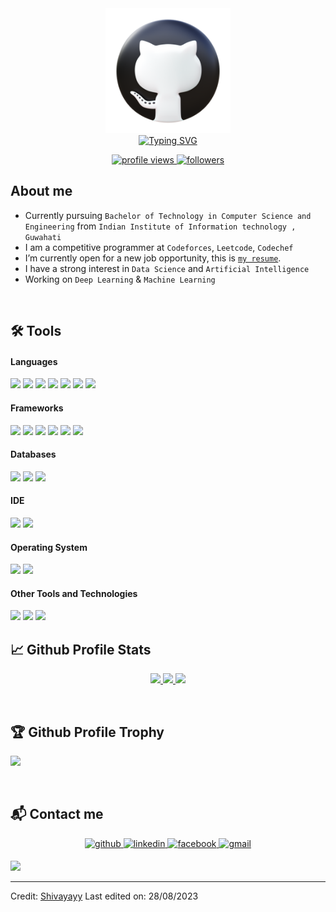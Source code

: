 <div align=center>
    <img src="https://raw.githubusercontent.com/hungpham3112/hungpham3112/main/assets/github.png" alt="github 3d icon" height="200">
</div>

<div align=center>
   <a href="https://git.io/typing-svg"><img src="https://readme-typing-svg.herokuapp.com?font=Fira+Code&pause=102&random=false&width=435&lines=Hi+%2C+I+am+Shivam+Kumar+Dwivedi;Backend+Developer;Data+Science+Enthusiast;Open+Source+Enthusiast" alt="Typing SVG" /></a>
</div>   

<p align="center">
	<a href="https://github.com/Shivayayy">
		<img src="https://komarev.com/ghpvc/?username=Shivayayy2&label=Profile%20views&color=0e75b6&style=flat" alt="profile views"/>
	</a>
	<a href="https://github.com/Shivayayy">
		<img src="https://img.shields.io/github/followers/Shivayayy?label=Followers" alt="followers"/>
	</a>
</p>

##  About me

- Currently pursuing `Bachelor of Technology in Computer Science and Engineering` from `Indian Institute of Information technology , Guwahati`
- I am a competitive programmer at `Codeforces`, `Leetcode`, `Codechef`
-  I’m currently open for a new job opportunity, this is [`my resume`](http://lnkiy.in/z2wwI).
-  I have a strong interest in `Data Science` and `Artificial Intelligence`
-  Working on `Deep Learning` & `Machine Learning`


<br/>

## 🛠️ Tools

<h4> Languages </h4>
<span> 
  <img src="https://img.shields.io/badge/HTML5-E34F26?style=for-the-badge&logo=html5&logoColor=white">
  <img src="https://img.shields.io/badge/CSS3-1572B6?style=for-the-badge&logo=css3&logoColor=white">
  <img src="https://img.shields.io/badge/JavaScript-F7DF1E?style=for-the-badge&logo=javascript&logoColor=black">
  <img src="https://img.shields.io/badge/Java-ED8B00?style=for-the-badge&logo=java&logoColor=white">
  <img src="https://img.shields.io/badge/C%2B%2B-00599C?style=for-the-badge&logo=c%2B%2B&logoColor=white">
  <img src="https://img.shields.io/badge/C-00599C?style=for-the-badge&logo=c&logoColor=white">
  <img src="https://img.shields.io/badge/python-3670A0?style=for-the-badge&logo=python&logoColor=ffdd54">
</span>

<h4> Frameworks </h4>
<span>
  <img src="https://img.shields.io/badge/Express.js-000000?style=for-the-badge&logo=express&logoColor=white">
  <img src="https://img.shields.io/badge/Yarn-2C8EBB?style=for-the-badge&logo=yarn&logoColor=white">
  <img src="https://img.shields.io/badge/npm-CB3837?style=for-the-badge&logo=npm&logoColor=white">
  <img src="https://img.shields.io/badge/Node.js-339933?style=for-the-badge&logo=nodedotjs&logoColor=white">
  <img src="https://img.shields.io/badge/React-20232A?style=for-the-badge&logo=react&logoColor=61DAFB">
  <img src="https://img.shields.io/badge/Bootstrap-563D7C?style=for-the-badge&logo=bootstrap&logoColor=white">
</span>

<h4> Databases </h4>
<span>
  <img src="https://img.shields.io/badge/MySQL-00000F?style=for-the-badge&logo=mysql&logoColor=white">
  <img src="https://img.shields.io/badge/SQLite-07405E?style=for-the-badge&logo=sqlite&logoColor=white">
  <img src="https://img.shields.io/badge/MongoDB-4EA94B?style=for-the-badge&logo=mongodb&logoColor=white">
</span>

<h4> IDE </h4>
<span>
<img src="https://img.shields.io/badge/Android_Studio-3DDC84?style=for-the-badge&logo=android-studio&logoColor=white">
<img src="https://img.shields.io/badge/Visual_Studio_Code-0078D4?style=for-the-badge&logo=visual%20studio%20code&logoColor=white">

<h4> Operating System </h4>
<span>

  <img src="https://shields.io/badge/MacOS--9cf?logo=Apple&style=social">
  <img src="https://img.shields.io/badge/Android-3DDC84?style=for-the-badge&logo=android&logoColor=white">
</span>

<h4> Other Tools and Technologies </h4>
<span>
  <img src="https://img.shields.io/badge/Git-F05032?style=for-the-badge&logo=git&logoColor=white">
  <img src="https://img.shields.io/badge/Postman-FF6C37?style=for-the-badge&logo=Postman&logoColor=white">
  <img src="https://img.shields.io/badge/Git-F05032?style=for-the-badge&logo=git&logoColor=white">
  <i class="fab fa-aws"></i>
</span>


<br/>

## 📈 Github Profile Stats

<p align="center">
    <a href="https://github.com/Shivayayy">
        <img height="180em" src="https://streak-stats.demolab.com?user=Shivayayy&theme=tokyonight&hide_border=true&border_radius="/>
        <img height="180em" src="https://github-readme-stats.vercel.app/api?username=Shivayayy&show_icons=true&count_private=true&hide_border=true&theme=tokyonight&include_all_commits=true&count_private=true"/>
        <img height="180em" src="https://github-readme-stats.vercel.app/api/top-langs/?username=Shivayayy&hide_border=true&layout=compact&theme=tokyonight&hide=jupyter%20notebook"/>
    </a>
</p>

<br/>

## 🏆 Github Profile Trophy

<p align="left">
    <a href="https://github.com/Shivayayy">
        <img height="180em"
        src="https://github-profile-trophy.vercel.app/?username=Shivayayy&theme=tokyonight&no-frame=true&margin-h=15&row=3&title=MultiLanguage,Joined2020,Issues,PullRequest,Commits,Repositories"/>
</a>
</p>

<br/>

## 📬 Contact me

<p align=center>
    <a href="https://github.com/Shivayayy" target="_blank">
        <img src="https://raw.githubusercontent.com/Shivayayy/Shivayayy/main/assets/github.svg" alt=github style="margin-bottom: 5px;" />
    </a>
    <a href="https://linkedin.com/in/Shivayayy" target="_blank">
        <img src="https://raw.githubusercontent.com/Shivayayy/Shivayayy/main/assets/linkedin.svg" alt=linkedin style="margin-bottom: 5px;" />
    </a>
    <a href="https://www.facebook.com/phamhung311202" target="_blank">
        <img src="https://raw.githubusercontent.com/Shivayayy/Shivayayy/main/assets/facebook.svg" alt=facebook style="margin-bottom: 5px;" />
    </a>
    <a href="mailto:phamhung20022015@gmail.com" target="_blank">
        <img src="https://raw.githubusercontent.com/Shivayayy/Shivayayy/main/assets/gmail.svg" alt=gmail style="margin-bottom: 5px;" />
    </a>
</p>

<img src="https://user-images.githubusercontent.com/73097560/115834477-dbab4500-a447-11eb-908a-139a6edaec5c.gif" />

---

Credit: [Shivayayy](https://github.com/Shivayayy)
Last edited on: 28/08/2023


